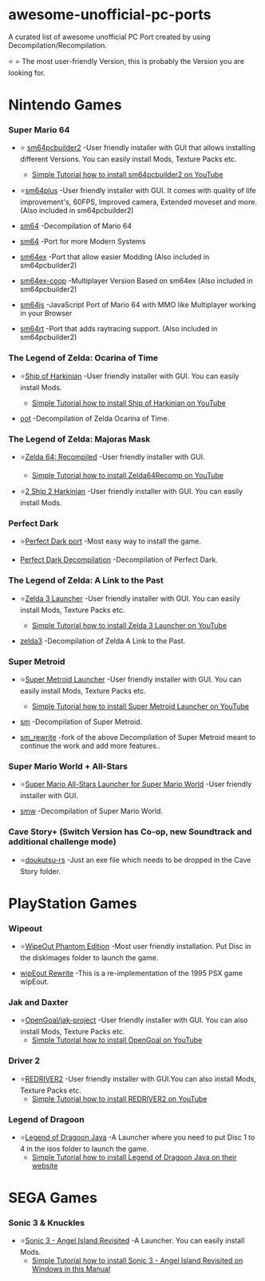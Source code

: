# awesome-unofficial-pc-ports
A curated list of awesome unofficial PC Port created by using Decompilation/Recompilation.

⭐ = The most user-friendly Version, this is probably the Version you are looking for.

# Nintendo Games
### Super Mario 64
- ⭐ [sm64pcbuilder2](https://sm64pc.info/sm64pcbuilder2/) -User friendly installer with GUI that allows installing different Versions. You can easily install Mods, Texture Packs etc.
  - [Simple Tutorial how to install sm64pcbuilder2 on YouTube](https://youtu.be/vwmkMjYFO-k)

- ⭐[sm64plus](https://github.com/MorsGames/sm64plus)  -User friendly installer with GUI.
It comes with quality of life improvement's, 60FPS, Improved camera, Extended moveset and more. (Also included in sm64pcbuilder2)

- [sm64](https://github.com/n64decomp/sm64) -Decompilation of Mario 64

- [sm64](https://github.com/sm64-port/sm64) -Port for more Modern Systems

- [sm64ex](https://github.com/sm64pc/sm64ex) -Port that allow easier Modding (Also included in sm64pcbuilder2)

- [sm64ex-coop](https://github.com/djoslin0/sm64ex-coop) -Multiplayer Version Based on sm64ex (Also included in sm64pcbuilder2)

- [sm64js](https://vanilla.sm64js.com/) -JavaScript Port of Mario 64 with MMO like Multiplayer working in your Browser

- [sm64rt](https://github.com/DarioSamo/sm64rt) -Port that adds raytracing support. (Also included in sm64pcbuilder2)

### The Legend of Zelda: Ocarina of Time 
- ⭐[Ship of Harkinian](https://github.com/HarbourMasters/Shipwright) -User friendly installer with GUI.
You can easily install Mods.
  - [Simple Tutorial how to install Ship of Harkinian on YouTube](https://youtu.be/IK4RzYLuFZM)

- [oot](https://github.com/zeldaret/oot) -Decompilation of Zelda Ocarina of Time.

### The Legend of Zelda: Majoras Mask
- ⭐[Zelda 64: Recompiled](https://github.com/Mr-Wiseguy/Zelda64Recomp) -User friendly installer with GUI.
     - [Simple Tutorial how to install Zelda64Recomp on YouTube](https://youtu.be/v255FoLaoNY?si=BZ9t0HA1pRV_i-Q9)

- ⭐[2 Ship 2 Harkinian](https://github.com/HarbourMasters/2ship2harkinian)  -User friendly installer with GUI.
You can easily install Mods.

### Perfect Dark
- ⭐[Perfect Dark port](https://github.com/fgsfdsfgs/perfect_dark) -Most easy way to install the game.

- [Perfect Dark Decompilation](https://github.com/n64decomp/perfect_dark) -Decompilation of Perfect Dark.

### The Legend of Zelda: A Link to the Past
- ⭐[Zelda 3 Launcher](https://github.com/RadzPrower/Zelda-3-Launcher) -User friendly installer with GUI. You can easily install Mods, Texture Packs etc.
  - [Simple Tutorial how to install Zelda 3 Launcher on YouTube](https://youtu.be/fGNLr0cGBP4)

- [zelda3](https://github.com/snesrev/zelda3) -Decompilation of Zelda A Link to the Past.

### Super Metroid
- ⭐[Super Metroid Launcher](https://github.com/RadzPrower/Super-Metroid-Launcher) -User friendly installer with GUI. You can easily install Mods, Texture Packs etc.
  - [Simple Tutorial how to install Super Metroid Launcher on YouTube](https://youtu.be/BuXtK7_aQio)

- [sm](https://github.com/snesrev/sm) -Decompilation of Super Metroid.
- [sm_rewrite](https://github.com/enderandrew/sm_rewrite) -fork of the above Decompilation of Super Metroid meant to continue the work and add more features..

### Super Mario World + All-Stars
- ⭐[Super Mario All-Stars Launcher for Super Mario World](https://github.com/qurious-pixel/SMAS_Launcher) -User friendly installer with GUI.

- [smw](https://github.com/snesrev/smw) -Decompilation of Super Mario World.

### Cave Story+ (Switch Version has Co-op, new Soundtrack and additional challenge mode)
- ⭐[doukutsu-rs](https://github.com/doukutsu-rs/doukutsu-rs) -Just an exe file which needs to be dropped in the Cave Story folder.

# PlayStation Games

### Wipeout

- ⭐[WipeOut Phantom Edition](https://github.com/wipeout-phantom-edition/wipeout-phantom-edition) -Most user friendly installation. Put Disc in the diskimages folder to launch the game.

- [wipEout Rewrite](https://github.com/phoboslab/wipeout-rewrite?tab=readme-ov-file) -This is a re-implementation of the 1995 PSX game wipEout.

### Jak and Daxter

- ⭐[OpenGoal/jak-project](https://github.com/open-goal/jak-project) -User friendly installer with GUI. You can also install Mods, Texture Packs etc.
  - [Simple Tutorial how to install OpenGoal on YouTube](https://youtu.be/vwmkMjYFO-k)

### Driver 2
- ⭐[REDRIVER2](https://github.com/OpenDriver2/REDRIVER2) -User friendly installer with GUI.You can also install Mods, Texture Packs etc.
  - [Simple Tutorial how to install REDRIVER2 on YouTube](https://youtu.be/XHAnxbYO3bw)

### Legend of Dragoon
- ⭐[Legend of Dragoon Java](https://github.com/Legend-of-Dragoon-Modding/Legend-of-Dragoon-Java) -A Launcher where you need to put Disc 1 to 4 in the isos folder to launch the game.
  - [Simple Tutorial how to install Legend of Dragoon Java on their website](https://legendofdragoon.org/guides/setup-severed-chains/)
 
# SEGA Games
### Sonic 3 & Knuckles
- ⭐[Sonic 3 - Angel Island Revisited](https://github.com/Eukaryot/sonic3air) -A Launcher. You can easily install Mods.
  - [Simple Tutorial how to install Sonic 3 - Angel Island Revisited on Windows in this Manual](https://sonic3air.org/Manual.pdf)
